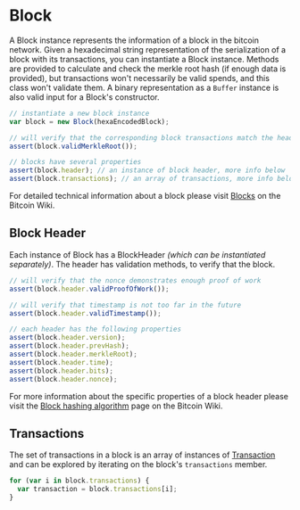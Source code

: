 # Block
A Block instance represents the information of a block in the bitcoin network. Given a hexadecimal string representation of the serialization of a block with its transactions, you can instantiate a Block instance. Methods are provided to calculate and check the merkle root hash (if enough data is provided), but transactions won't necessarily be valid spends, and this class won't validate them. A binary representation as a `Buffer` instance is also valid input for a Block's constructor.

```javascript
// instantiate a new block instance
var block = new Block(hexaEncodedBlock);

// will verify that the corresponding block transactions match the header
assert(block.validMerkleRoot());

// blocks have several properties
assert(block.header); // an instance of block header, more info below
assert(block.transactions); // an array of transactions, more info below
```

For detailed technical information about a block please visit [Blocks](https://en.bitcoin.it/wiki/Blocks#Block_structure) on the Bitcoin Wiki.

## Block Header
Each instance of Block has a BlockHeader _(which can be instantiated separately)_. The header has validation methods, to verify that the block.

```javascript
// will verify that the nonce demonstrates enough proof of work
assert(block.header.validProofOfWork());

// will verify that timestamp is not too far in the future
assert(block.header.validTimestamp());

// each header has the following properties
assert(block.header.version);
assert(block.header.prevHash);
assert(block.header.merkleRoot);
assert(block.header.time);
assert(block.header.bits);
assert(block.header.nonce);
```

For more information about the specific properties of a block header please visit the [Block hashing algorithm](https://en.bitcoin.it/wiki/Block_hashing_algorithm) page on the Bitcoin Wiki.

## Transactions
The set of transactions in a block is an array of instances of [Transaction](transaction.md) and can be explored by iterating on the block's `transactions` member.

```javascript
for (var i in block.transactions) {
  var transaction = block.transactions[i];
}
```
